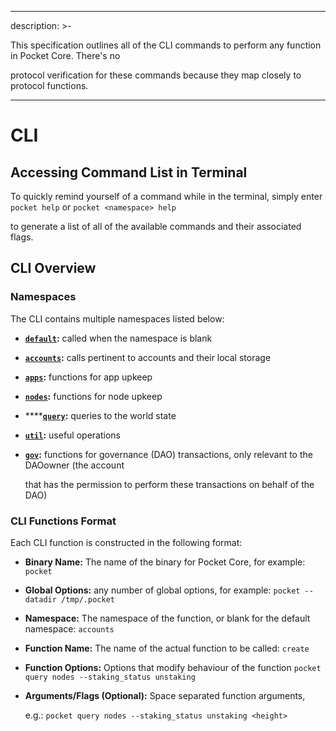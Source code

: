 --- 

 description: >- 

   This specification outlines all of the CLI commands to perform any function in Pocket Core. There's no 

   protocol verification for these commands because they map closely to protocol functions. 

 --- 

  

 # CLI 

  

 ## Accessing Command List in Terminal 

  

 To quickly remind yourself of a command while in the terminal, simply enter `pocket help` or `pocket <namespace> help` 

 to generate a list of all of the available commands and their associated flags. 

  

 ## CLI Overview 

  

 ### Namespaces 

  

 The CLI contains multiple namespaces listed below: 

  

 - [**`default`**](default.md)**:** called when the namespace is blank 

 - [**`accounts`**](accounts.md)**:** calls pertinent to accounts and their local storage 

 - [**`apps`**](apps.md)**:** functions for app upkeep 

 - [**`nodes`**](node.md)**:** functions for node upkeep 

 - \*\*\*\*[**`query`**](query.md)**:** queries to the world state 

 - [**`util`**](util.md)**:** useful operations 

 - [**`gov`**](gov.md)**:** functions for governance \(DAO\) transactions, only relevant to the DAOowner \(the account 

   that has the permission to perform these transactions on behalf of the DAO\) 

  

 ### CLI Functions Format 

  

 Each CLI function is constructed in the following format: 

  

 - **Binary Name:** The name of the binary for Pocket Core, for example: `pocket` 

 - **Global Options:** any number of global options, for example: `pocket --datadir /tmp/.pocket` 

 - **Namespace:** The namespace of the function, or blank for the default namespace: `accounts` 

 - **Function Name:** The name of the actual function to be called: `create` 

 - **Function Options:** Options that modify behaviour of the function `pocket query nodes --staking_status unstaking` 

 - **Arguments/Flags \(Optional\):** Space separated function arguments, 

   e.g.: `pocket query nodes --staking_status unstaking <height>`
